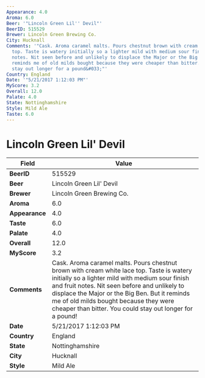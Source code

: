 ```yaml
---
Appearance: 4.0
Aroma: 6.0
Beer: '"Lincoln Green Lil'' Devil"'
BeerID: 515529
Brewer: Lincoln Green Brewing Co.
City: Hucknall
Comments: '"Cask. Aroma caramel malts. Pours chestnut brown with cream white lace
  top. Taste is watery initially so a lighter mild with medium sour finish and fruit
  notes. Nit seen before and unlikely to displace the Major or the Big Ben. But it
  reminds me of old milds bought because they were cheaper than bitter. You could
  stay out longer for a pound&#033;"'
Country: England
Date: '"5/21/2017 1:12:03 PM"'
MyScore: 3.2
Overall: 12.0
Palate: 4.0
State: Nottinghamshire
Style: Mild Ale
Taste: 6.0
---
```


# Lincoln Green Lil' Devil

| Field         | Value |
|---------------|-------|
| **BeerID** | 515529 |
| **Beer** | Lincoln Green Lil' Devil |
| **Brewer** | Lincoln Green Brewing Co. |
| **Aroma** | 6.0 |
| **Appearance** | 4.0 |
| **Taste** | 6.0 |
| **Palate** | 4.0 |
| **Overall** | 12.0 |
| **MyScore** | 3.2 |
| **Comments** | Cask. Aroma caramel malts. Pours chestnut brown with cream white lace top. Taste is watery initially so a lighter mild with medium sour finish and fruit notes. Nit seen before and unlikely to displace the Major or the Big Ben. But it reminds me of old milds bought because they were cheaper than bitter. You could stay out longer for a pound&#033; |
| **Date** | 5/21/2017 1:12:03 PM |
| **Country** | England |
| **State** | Nottinghamshire |
| **City** | Hucknall |
| **Style** | Mild Ale |
